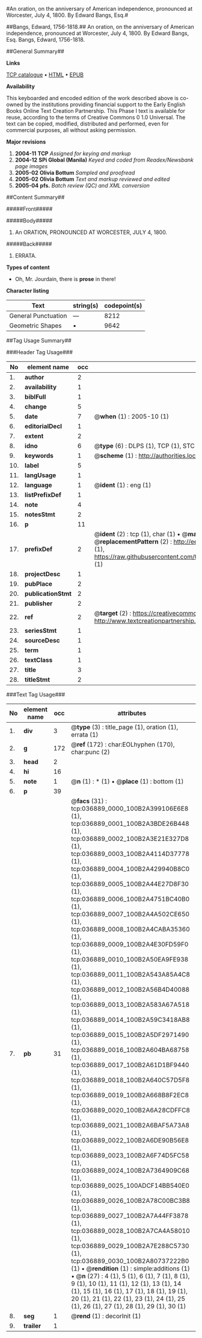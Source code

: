 #An oration, on the anniversary of American independence, pronounced at Worcester, July 4, 1800. By Edward Bangs, Esq.#

##Bangs, Edward, 1756-1818.##
An oration, on the anniversary of American independence, pronounced at Worcester, July 4, 1800. By Edward Bangs, Esq.
Bangs, Edward, 1756-1818.

##General Summary##

**Links**

[TCP catalogue](http://www.ota.ox.ac.uk/tcp/)  • 
[HTML](http://tei.it.ox.ac.uk/tcp/Texts-HTML/free/N27/N27675.html)  • 
[EPUB](http://tei.it.ox.ac.uk/tcp/Texts-EPUB/free/N27/N27675.epub)

**Availability**

This keyboarded and encoded edition of the
	       work described above is co-owned by the institutions
	       providing financial support to the Early English Books
	       Online Text Creation Partnership. This Phase I text is
	       available for reuse, according to the terms of Creative
	       Commons 0 1.0 Universal. The text can be copied,
	       modified, distributed and performed, even for
	       commercial purposes, all without asking permission.

**Major revisions**

1. __2004-11__ __TCP__ *Assigned for keying and markup*
1. __2004-12__ __SPi Global (Manila)__ *Keyed and coded from Readex/Newsbank page images*
1. __2005-02__ __Olivia Bottum__ *Sampled and proofread*
1. __2005-02__ __Olivia Bottum__ *Text and markup reviewed and edited*
1. __2005-04__ __pfs.__ *Batch review (QC) and XML conversion*

##Content Summary##

#####Front#####

#####Body#####

1. An ORATION, PRONOUNCED AT WORCESTER, JULY 4, 1800.

#####Back#####

1. ERRATA.

**Types of content**

  * Oh, Mr. Jourdain, there is **prose** in there!

**Character listing**


|Text|string(s)|codepoint(s)|
|---|---|---|
|General Punctuation|—|8212|
|Geometric Shapes|▪|9642|

##Tag Usage Summary##

###Header Tag Usage###

|No|element name|occ|attributes|
|---|---|---|---|
|1.|__author__|2||
|2.|__availability__|1||
|3.|__biblFull__|1||
|4.|__change__|5||
|5.|__date__|7| @__when__ (1) : 2005-10 (1)|
|6.|__editorialDecl__|1||
|7.|__extent__|2||
|8.|__idno__|6| @__type__ (6) : DLPS (1), TCP (1), STC (1), NOTIS (1), IMAGE-SET (1), EVANS-CITATION (1)|
|9.|__keywords__|1| @__scheme__ (1) : http://authorities.loc.gov/ (1)|
|10.|__label__|5||
|11.|__langUsage__|1||
|12.|__language__|1| @__ident__ (1) : eng (1)|
|13.|__listPrefixDef__|1||
|14.|__note__|4||
|15.|__notesStmt__|2||
|16.|__p__|11||
|17.|__prefixDef__|2| @__ident__ (2) : tcp (1), char (1)  •  @__matchPattern__ (2) : ([0-9\-]+):([0-9IVX]+) (1), (.+) (1)  •  @__replacementPattern__ (2) : http://eebo.chadwyck.com/downloadtiff?vid=$1&page=$2 (1), https://raw.githubusercontent.com/textcreationpartnership/Texts/master/tcpchars.xml#$1 (1)|
|18.|__projectDesc__|1||
|19.|__pubPlace__|2||
|20.|__publicationStmt__|2||
|21.|__publisher__|2||
|22.|__ref__|2| @__target__ (2) : https://creativecommons.org/publicdomain/zero/1.0/ (1), http://www.textcreationpartnership.org/docs/. (1)|
|23.|__seriesStmt__|1||
|24.|__sourceDesc__|1||
|25.|__term__|1||
|26.|__textClass__|1||
|27.|__title__|3||
|28.|__titleStmt__|2||


###Text Tag Usage###

|No|element name|occ|attributes|
|---|---|---|---|
|1.|__div__|3| @__type__ (3) : title_page (1), oration (1), errata (1)|
|2.|__g__|172| @__ref__ (172) : char:EOLhyphen (170), char:punc (2)|
|3.|__head__|2||
|4.|__hi__|16||
|5.|__note__|1| @__n__ (1) : * (1)  •  @__place__ (1) : bottom (1)|
|6.|__p__|39||
|7.|__pb__|31| @__facs__ (31) : tcp:036889_0000_100B2A399106E6E8 (1), tcp:036889_0001_100B2A3BDE26B448 (1), tcp:036889_0002_100B2A3E21E327D8 (1), tcp:036889_0003_100B2A4114D37778 (1), tcp:036889_0004_100B2A429940B8C0 (1), tcp:036889_0005_100B2A44E27D8F30 (1), tcp:036889_0006_100B2A4751BC40B0 (1), tcp:036889_0007_100B2A4A502CE650 (1), tcp:036889_0008_100B2A4CABA35360 (1), tcp:036889_0009_100B2A4E30FD59F0 (1), tcp:036889_0010_100B2A50EA9FE938 (1), tcp:036889_0011_100B2A543A85A4C8 (1), tcp:036889_0012_100B2A56B4D40088 (1), tcp:036889_0013_100B2A583A67A518 (1), tcp:036889_0014_100B2A59C3418AB8 (1), tcp:036889_0015_100B2A5DF2971490 (1), tcp:036889_0016_100B2A604BA68758 (1), tcp:036889_0017_100B2A61D1BF9440 (1), tcp:036889_0018_100B2A640C57D5F8 (1), tcp:036889_0019_100B2A668B8F2EC8 (1), tcp:036889_0020_100B2A6A28CDFFC8 (1), tcp:036889_0021_100B2A6BAF5A73A8 (1), tcp:036889_0022_100B2A6DE90B56E8 (1), tcp:036889_0023_100B2A6F74D5FC58 (1), tcp:036889_0024_100B2A7364909C68 (1), tcp:036889_0025_100ADCF14BB540E0 (1), tcp:036889_0026_100B2A78C00BC3B8 (1), tcp:036889_0027_100B2A7A44FF3878 (1), tcp:036889_0028_100B2A7CA4A58010 (1), tcp:036889_0029_100B2A7E288C5730 (1), tcp:036889_0030_100B2A80737222B0 (1)  •  @__rendition__ (1) : simple:additions (1)  •  @__n__ (27) : 4 (1), 5 (1), 6 (1), 7 (1), 8 (1), 9 (1), 10 (1), 11 (1), 12 (1), 13 (1), 14 (1), 15 (1), 16 (1), 17 (1), 18 (1), 19 (1), 20 (1), 21 (1), 22 (1), 23 (1), 24 (1), 25 (1), 26 (1), 27 (1), 28 (1), 29 (1), 30 (1)|
|8.|__seg__|1| @__rend__ (1) : decorInit (1)|
|9.|__trailer__|1||
